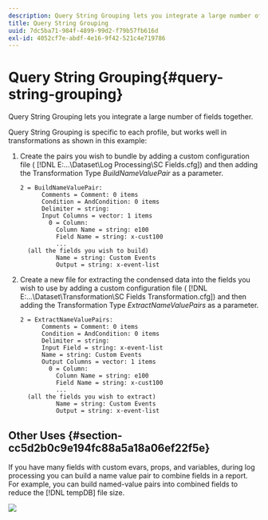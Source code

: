 ```yaml
---
description: Query String Grouping lets you integrate a large number of fields together.
title: Query String Grouping
uuid: 7dc5ba71-984f-4899-99d2-f79b57fb616d
exl-id: 4052cf7e-abdf-4e16-9f42-521c4e719786
---
```

# Query String Grouping{#query-string-grouping}

Query String Grouping lets you integrate a large number of fields together.

Query String Grouping is specific to each profile, but works well in transformations as shown in this example:

1. Create the pairs you wish to bundle by adding a custom configuration file ( [!DNL E:\...\Dataset\Log Processing\SC Fields.cfg]) and then adding the Transformation Type *BuildNameValuePair* as a parameter. 

   ```
   2 = BuildNameValuePair:  
         Comments = Comment: 0 items 
         Condition = AndCondition: 0 items 
         Delimiter = string:  
         Input Columns = vector: 1 items 
           0 = Column:  
             Column Name = string: e100 
             Field Name = string: x-cust100 
             ...  
     (all the fields you wish to build)
             Name = string: Custom Events 
             Output = string: x-event-list       
   ```

1. Create a new file for extracting the condensed data into the fields you wish to use by adding a custom configuration file ( [!DNL E:\...\Dataset\Transformation\SC Fields Transformation.cfg]) and then adding the Transformation Type *ExtractNameValuePairs* as a parameter. 

   ```
   2 = ExtractNameValuePairs:  
         Comments = Comment: 0 items 
         Condition = AndCondition: 0 items 
         Delimiter = string:  
         Input Field = string: x-event-list 
         Name = string: Custom Events 
         Output Columns = vector: 1 items 
           0 = Column:  
             Column Name = string: e100 
             Field Name = string: x-cust100 
             ...  
     (all the fields you wish to extract) 
             Name = string: Custom Events 
             Output = string: x-event-list   
   ```

## Other Uses {#section-cc5d2b0c9e194fc88a5a18a06ef22f5e}

If you have many fields with custom evars, props, and variables, during log processing you can build a name value pair to combine fields in a report. For example, you can build named-value pairs into combined fields to reduce the [!DNL tempDB] file size.

![](assets/query_string_grouping.png)
